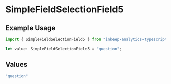 # SimpleFieldSelectionField5

## Example Usage

```typescript
import { SimpleFieldSelectionField5 } from "inkeep-analytics-typescript/models/components";

let value: SimpleFieldSelectionField5 = "question";
```

## Values

```typescript
"question"
```